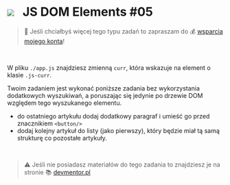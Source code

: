 # [![](../assets/img/logo-readme2.jpg)](https://devmentor.pl) &nbsp; JS DOM Elements #05

> :loudspeaker: Jeśli chciałbyś więcej tego typu zadań to zapraszam do :moneybag: [wsparcia mojego konta](https://github.com/sponsors/devmentor-pl)!

&nbsp;

W pliku `./app.js` znajdziesz zmienną `curr`, która wskazuje na element o klasie `.js-curr`.

Twoim zadaniem jest wykonać poniższe zadania bez wykorzystania dodatkowych wyszukiwań, a poruszając się jedynie po drzewie DOM względem tego wyszukanego elementu.

<!-- - Utwórz kolejny przycisk, który będzie rodzeństwem (bratem) dla wyszukanego w zmiennej `curr` elementu. Element ten niech zawiera napis `usuń z koszyka`. -->
<!-- - dla wszystkich elementów, które są rodzeństwem dla elementu o klasie `.js-curr` dodaj klasę `.siblings` (wykorzystaj pętlę) -->
<!-- - dla następnego elementu o klasie `.article` względem rodzica dla elementu o klasie `.js-curr` dodaj atrybut `title` o wartości `nextElementSibling`. -->
- do ostatniego artykułu dodaj dodatkowy paragraf i umieść go przed znacznikiem `<button/>`
- dodaj kolejny artykuł do listy (jako pierwszy), który będzie miał tą samą strukturę co pozostałe artykuły.

&nbsp;

> :warning: Jeśli nie posiadasz materiałów do tego zadania to znajdziesz je na stronie :books: [devmentor.pl](https://devmentor.pl/p/js-dom-elements/)
